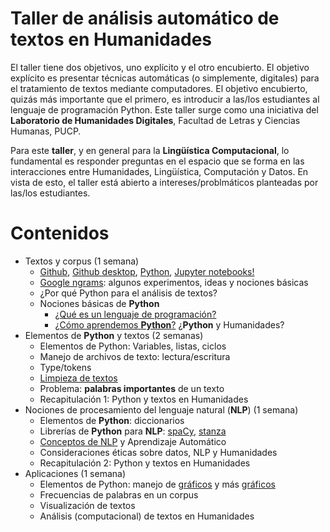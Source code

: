 # Taller de análisis automático de textos en Humanidades

El taller tiene dos objetivos, uno explícito y el otro encubierto. El objetivo explícito es presentar técnicas automáticas (o simplemente, digitales) para el tratamiento de textos mediante 
computadores. El objetivo encubierto, quizás más importante que el primero, es introducir a las/los estudiantes al lenguaje de programación Python. Este taller surge como una iniciativa del **Laboratorio de Humanidades Digitales**, Facultad de Letras y Ciencias Humanas, PUCP. 

Para este **taller**, y en general para la **Lingüística Computacional**, lo fundamental es responder preguntas en el espacio que se forma en las interacciones entre 
Humanidades, Lingüística, Computación y Datos. En vista de esto, el taller está abierto a intereses/problmáticos planteadas por las/los estudiantes. 

# Contenidos

- Textos y corpus (1 semana)
    - [Github](https://github.com), [Github desktop](https://desktop.github.com/), [Python](https://www.python.org/), [Jupyter notebooks!](https://jupyter.org/)
    - [Google ngrams](https://books.google.com/ngrams/): algunos experimentos, ideas y nociones básicas
    - ¿Por qué Python para el análisis de textos?
    - Nociones básicas de **Python**  
        - [¿Qué es un lenguaje de programación?](https://learndigital.withgoogle.com/digitalgarage/course/basics-code)
        - [¿Cómo aprendemos **Python**?](https://learndigital.withgoogle.com/digitalgarage/course/learn-python-basics-for-data-analysis) ¿**Python** y Humanidades?
- Elementos de **Python** y textos (2 semanas)
    - Elementos de Python: Variables, listas, ciclos 
    - Manejo de archivos de texto: lectura/escritura
    - Type/tokens
    - [Limpieza de textos](https://www.nltk.org/)
    - Problema: **palabras importantes** de un texto
    - Recapitulación 1: Python y textos en Humanidades
- Nociones de procesamiento del lenguaje natural (**NLP**) (1 semana)
    - Elementos de **Python**: diccionarios
    - Librerías de **Python** para **NLP**: [spaCy](https://spacy.io/), [stanza](https://stanfordnlp.github.io/stanza/)
    - [Conceptos de NLP](https://nlp.stanford.edu/fsnlp/) y Aprendizaje Automático
    - Consideraciones éticas sobre datos, NLP y Humanidades
    - Recapitulación 2: Python y textos en Humanidades
- Aplicaciones  (1 semana)
    - Elementos de Python: manejo de [gráficos](https://matplotlib.org/) y más [gráficos](https://seaborn.pydata.org/)
    - Frecuencias de palabras en un corpus
    - Visualización de textos
    - Análisis (computacional) de textos en Humanidades
  
